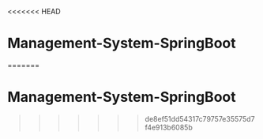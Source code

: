 <<<<<<< HEAD
# Management-System-SpringBoot
=======
# Management-System-SpringBoot
>>>>>>> de8ef51dd54317c79757e35575d7f4e913b6085b
